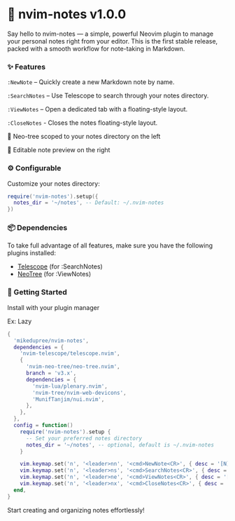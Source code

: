 # 📝 nvim-notes v1.0.0
Say hello to nvim-notes — a simple, powerful Neovim plugin to manage your personal notes right from your editor. This is the first stable release, packed with a smooth workflow for note-taking in Markdown.

### ✨ Features
`:NewNote` – Quickly create a new Markdown note by name.

`:SearchNotes` – Use Telescope to search through your notes directory.

`:ViewNotes` – Open a dedicated tab with a floating-style layout.

`:CloseNotes` - Closes the notes floating-style layout.

📁 Neo-tree scoped to your notes directory on the left

📄 Editable note preview on the right


### ⚙️ Configurable
Customize your notes directory:

```lua
require('nvim-notes').setup({
  notes_dir = '~/notes', -- Default: ~/.nvim-notes
})
```
### 📦 Dependencies
To take full advantage of all features, make sure you have the following plugins installed:

* [Telescope](https://github.com/nvim-telescope/telescope.nvim) (for :SearchNotes)
* [NeoTree](https://github.com/nvim-neo-tree/neo-tree.nvim) (for :ViewNotes)

### 🚀 Getting Started
Install with your plugin manager

Ex: Lazy

```lua
{
  'mikedupree/nvim-notes',
  dependencies = {
    'nvim-telescope/telescope.nvim',
    {
      'nvim-neo-tree/neo-tree.nvim',
      branch = 'v3.x',
      dependencies = {
        'nvim-lua/plenary.nvim',
        'nvim-tree/nvim-web-devicons',
        'MunifTanjim/nui.nvim',
      },
    },
  },
  config = function()
    require('nvim-notes').setup {
      -- Set your preferred notes directory
      notes_dir = '~/notes', -- optional, default is ~/.nvim-notes
    }

    vim.keymap.set('n', '<leader>nn', '<cmd>NewNote<CR>', { desc = '[N]ew [N]ote' })
    vim.keymap.set('n', '<leader>ns', '<cmd>SearchNotes<CR>', { desc = '[N]otes [S]earch' })
    vim.keymap.set('n', '<leader>ne', '<cmd>ViewNotes<CR>', { desc = '[N]otes [E]xplorer' })
    vim.keymap.set('n', '<leader>nx', '<cmd>CloseNotes<CR>', { desc = '[N]otes E[x]it' })
  end,
}
```

Start creating and organizing notes effortlessly!
